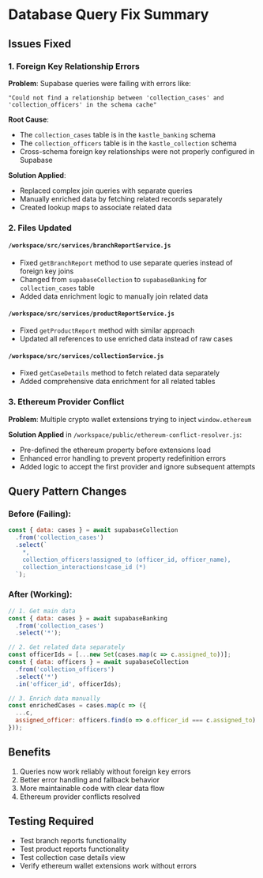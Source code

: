 # Database Query Fix Summary

## Issues Fixed

### 1. Foreign Key Relationship Errors
**Problem**: Supabase queries were failing with errors like:
```
"Could not find a relationship between 'collection_cases' and 'collection_officers' in the schema cache"
```

**Root Cause**: 
- The `collection_cases` table is in the `kastle_banking` schema
- The `collection_officers` table is in the `kastle_collection` schema
- Cross-schema foreign key relationships were not properly configured in Supabase

**Solution Applied**:
- Replaced complex join queries with separate queries
- Manually enriched data by fetching related records separately
- Created lookup maps to associate related data

### 2. Files Updated

#### `/workspace/src/services/branchReportService.js`
- Fixed `getBranchReport` method to use separate queries instead of foreign key joins
- Changed from `supabaseCollection` to `supabaseBanking` for `collection_cases` table
- Added data enrichment logic to manually join related data

#### `/workspace/src/services/productReportService.js`
- Fixed `getProductReport` method with similar approach
- Updated all references to use enriched data instead of raw cases

#### `/workspace/src/services/collectionService.js`
- Fixed `getCaseDetails` method to fetch related data separately
- Added comprehensive data enrichment for all related tables

### 3. Ethereum Provider Conflict
**Problem**: Multiple crypto wallet extensions trying to inject `window.ethereum`

**Solution Applied** in `/workspace/public/ethereum-conflict-resolver.js`:
- Pre-defined the ethereum property before extensions load
- Enhanced error handling to prevent property redefinition errors
- Added logic to accept the first provider and ignore subsequent attempts

## Query Pattern Changes

### Before (Failing):
```javascript
const { data: cases } = await supabaseCollection
  .from('collection_cases')
  .select(`
    *,
    collection_officers!assigned_to (officer_id, officer_name),
    collection_interactions!case_id (*)
  `);
```

### After (Working):
```javascript
// 1. Get main data
const { data: cases } = await supabaseBanking
  .from('collection_cases')
  .select('*');

// 2. Get related data separately
const officerIds = [...new Set(cases.map(c => c.assigned_to))];
const { data: officers } = await supabaseCollection
  .from('collection_officers')
  .select('*')
  .in('officer_id', officerIds);

// 3. Enrich data manually
const enrichedCases = cases.map(c => ({
  ...c,
  assigned_officer: officers.find(o => o.officer_id === c.assigned_to)
}));
```

## Benefits
1. Queries now work reliably without foreign key errors
2. Better error handling and fallback behavior
3. More maintainable code with clear data flow
4. Ethereum provider conflicts resolved

## Testing Required
- Test branch reports functionality
- Test product reports functionality
- Test collection case details view
- Verify ethereum wallet extensions work without errors